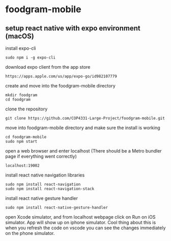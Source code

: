 # foodgram-mobile

## setup react native with expo environment (macOS)
install expo-cli
```
sudo npm i -g expo-cli
```
download expo client from the app store
```
https://apps.apple.com/us/app/expo-go/id982107779
```
create and move into the foodgram-mobile directory
```
mkdir foodgram
cd foodgram
```
clone the repository
```
git clone https://github.com/COP4331-Large-Project/foodgram-mobile.git
```
move into foodgram-mobile directory and make sure the install is working
```
cd foodgram-mobile
sudo npm start
```
open a web browser and enter localhost (There should be a Metro bundler page if everything went correctly)
```
localhost:19002
```
install react native navigation libraries
```
sudo npm install react-navigation
sudo npm install react-navigation-stack
```
install react native gesture handler
```
sudo npm install react-native-gesture-handler
```
open Xcode simulator, and from localhost webpage click on Run on iOS simulator. App will show up on iphone simulator. Cool thing about this is when you refresh the code on vscode you can see the changes immediately on the phone simulator.
